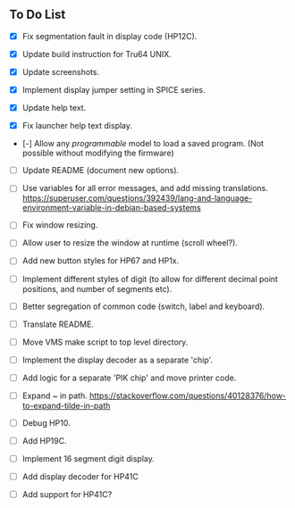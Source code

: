 
## To Do List

- [x] Fix segmentation fault in display code (HP12C).

- [x] Update build instruction for Tru64 UNIX.

- [x] Update screenshots.

- [x] Implement display jumper setting in SPICE series.

- [x] Update help text.

- [x] Fix launcher help text display.

- [-] Allow any _programmable_ model to load a saved program.
      (Not possible without modifying the firmware)

- [ ] Update README (document new options).

- [ ] Use variables for all error messages, and add missing translations.
      https://superuser.com/questions/392439/lang-and-language-environment-variable-in-debian-based-systems

- [ ] Fix window resizing.

- [ ] Allow user to resize the window at runtime (scroll wheel?).

- [ ] Add new button styles for HP67 and HP1x.

- [ ] Implement  different styles of digit (to allow for different  decimal
      point positions, and number of segments etc).

- [ ] Better segregation of common code (switch, label and keyboard).

- [ ] Translate README.

- [ ] Move VMS make script to top level directory.

- [ ] Implement the display decoder as a separate 'chip'.

- [ ] Add logic for a  separate 'PIK chip' and move printer code.

- [ ] Expand ~ in path.
      https://stackoverflow.com/questions/40128376/how-to-expand-tilde-in-path

- [ ] Debug HP10.

- [ ] Add HP19C.

- [ ] Implement 16 segment digit display.

- [ ] Add display decoder for HP41C

- [ ] Add support for HP41C?
